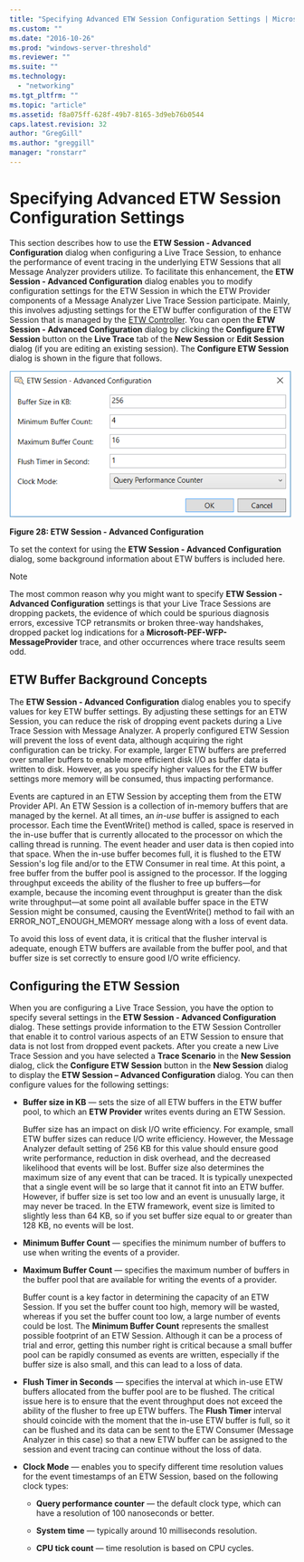 ```yaml
---
title: "Specifying Advanced ETW Session Configuration Settings | Microsoft Docs"
ms.custom: ""
ms.date: "2016-10-26"
ms.prod: "windows-server-threshold"
ms.reviewer: ""
ms.suite: ""
ms.technology: 
  - "networking"
ms.tgt_pltfrm: ""
ms.topic: "article"
ms.assetid: f8a075ff-628f-49b7-8165-3d9eb76b0544
caps.latest.revision: 32
author: "GregGill"
ms.author: "greggill"
manager: "ronstarr"
---
```

# Specifying Advanced ETW Session Configuration Settings
This section describes how to use the **ETW Session - Advanced Configuration** dialog when configuring a Live Trace Session, to enhance the performance of event tracing in the underlying ETW Sessions that all Message Analyzer providers utilize. To facilitate this enhancement, the **ETW Session - Advanced Configuration** dialog enables you to modify configuration settings for the ETW Session in which the ETW Provider components of a Message Analyzer Live Trace Session participate. Mainly, this involves adjusting settings for the ETW buffer configuration of the ETW Session that is managed by the [ETW Controller](../messageanalyzer_content/etw-framework-conceptual-tutorial.md#BKMK_ETWController). You can open the **ETW Session - Advanced Configuration** dialog by clicking the **Configure ETW Session** button on the **Live Trace** tab of the **New Session** or **Edit Session** dialog (if you are editing an existing session). The **Configure ETW Session** dialog is shown in the figure that follows.  
  
 ![ETW Session &#45; Advanced Configuration](../messageanalyzer_content/media/fig28-etw-session-advanced-configuration.png "Fig28-ETW Session - Advanced Configuration")  
  
 **Figure 28: ETW Session - Advanced Configuration**  
  
 To set the context for using the **ETW Session - Advanced Configuration** dialog, some background information about ETW buffers is included here.  
  
> [!NOTE]
>  The most common reason why you might want to specify **ETW Session - Advanced Configuration** settings is that your Live Trace Sessions are dropping packets, the evidence of which could be spurious diagnosis errors, excessive TCP retransmits or broken three-way handshakes, dropped packet log indications for a **Microsoft-PEF-WFP-MessageProvider** trace, and other occurrences where trace results seem odd.  
  
## ETW Buffer Background Concepts  
 The **ETW Session - Advanced Configuration** dialog enables you to specify values for key ETW buffer settings. By adjusting these settings for an ETW Session, you can reduce the risk of dropping event packets during a Live Trace Session with Message Analyzer. A properly configured ETW Session will prevent the loss of event data, although acquiring the right configuration can be tricky. For example, larger ETW buffers are preferred over smaller buffers to enable more efficient disk I/O as buffer data is written to disk. However, as you specify higher values for the ETW buffer settings more memory will be consumed, thus impacting performance.  
  
 Events are captured in an ETW Session by accepting them from the ETW Provider API. An ETW Session is a collection of in-memory buffers that are managed by the kernel. At all times, an *in-use* buffer is assigned to each processor. Each time the EventWrite() method is called, space is reserved in the in-use buffer that is currently allocated to the processor on which the calling thread is running. The event header and user data is then copied into that space. When the in-use buffer becomes full, it is flushed to the ETW Session's log file and/or to the ETW Consumer in real time.  At this point, a free buffer from the buffer pool is assigned to the processor. If the logging throughput exceeds the ability of the flusher to free up buffers—for example, because the incoming event throughput is greater than the disk write throughput—at some point all available buffer space in the ETW Session might be consumed, causing the EventWrite() method to fail with an ERROR_NOT_ENOUGH_MEMORY message along with a loss of event data.  
  
 To avoid this loss of event data, it is critical that the flusher interval is adequate, enough ETW buffers are available from the buffer pool, and that buffer size is set correctly to ensure good I/O write efficiency.  
  
## Configuring the ETW Session  
 When you are configuring a Live Trace Session, you have the option to specify several settings in the **ETW Session - Advanced Configuration** dialog. These settings provide information to the ETW Session Controller that enable it to control various aspects of an ETW Session to ensure that data is not lost from dropped event packets. After you create a new Live Trace Session and you have selected a **Trace Scenario** in the **New Session** dialog, click the **Configure ETW Session** button in the **New Session** dialog to display the **ETW Session – Advanced Configuration** dialog. You can then configure values for the following settings:  
  
-   **Buffer size in KB** — sets the size of all ETW buffers in the ETW buffer pool, to which an **ETW Provider** writes events during an ETW Session.  
  
     Buffer size has an impact on disk I/O write efficiency. For example, small ETW buffer sizes can reduce I/O write efficiency. However, the Message Analyzer default setting of 256 KB for this value should ensure good write performance, reduction in disk overhead, and the decreased likelihood that events will be lost. Buffer size also determines the maximum size of any event that can be traced.  It is typically unexpected that a single event will be so large that it cannot fit into an ETW buffer.  However, if buffer size is set too low and an event is unusually large, it may never be traced. In the ETW framework, event size is limited to slightly less than 64 KB, so if you set buffer size equal to or greater than 128 KB, no events will be lost.  
  
-   **Minimum Buffer Count** — specifies the minimum number of buffers to use when writing the events of a provider.  
  
-   **Maximum Buffer Count** — specifies the maximum number of buffers in the buffer pool that are available for writing the events of a provider.  
  
     Buffer count is a key factor in determining the capacity of an ETW Session. If you set the buffer count too high, memory will be wasted, whereas if you set the buffer count too low, a large number of events could be lost. The **Minimum Buffer Count** represents the smallest possible footprint of an ETW Session. Although it can be a process of trial and error, getting this number right is critical because a small buffer pool can be rapidly consumed as events are written, especially if the buffer size is also small, and this can lead to a loss of data.  
  
-   **Flush Timer in Seconds** — specifies the interval at which in-use ETW buffers allocated from the buffer pool are to be flushed. The critical issue here is to ensure that the event throughput does not exceed the ability of the flusher to free up ETW buffers. The **Flush Timer** interval should coincide with the moment that the in-use ETW buffer is full, so it can be flushed and its data can be sent to the ETW Consumer (Message Analyzer in this case) so that a new ETW buffer can be assigned to the session and event tracing can continue without the loss of data.  
  
-   **Clock Mode** — enables you to specify different time resolution values for the event timestamps of an ETW Session, based on the following clock types:  
  
    -   **Query performance counter** — the default clock type, which can have a resolution of 100 nanoseconds or better.  
  
    -   **System time** — typically around 10 milliseconds resolution.  
  
    -   **CPU tick count** — time resolution is based on CPU cycles.